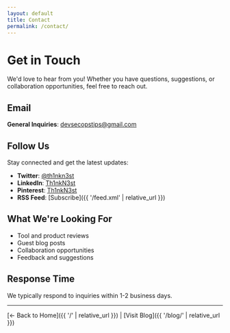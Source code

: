 ```yaml
---
layout: default
title: Contact
permalink: /contact/
---
```


# Get in Touch

We'd love to hear from you! Whether you have questions, suggestions, or collaboration opportunities, feel free to reach out.

## Email

**General Inquiries**: [devsecopstips@gmail.com](mailto:devsecopstips@gmail.com)

## Follow Us

Stay connected and get the latest updates:

- **Twitter**: [@th1nkn3st](https://twitter.com/th1nkn3st)
- **LinkedIn**: [Th1nkN3st](https://linkedin.com/company/th1nkn3st)
- **Pinterest**: [Th1nkN3st](https://pinterest.com/th1nkn3st)
- **RSS Feed**: [Subscribe]({{ '/feed.xml' | relative_url }})

## What We're Looking For

- Tool and product reviews
- Guest blog posts
- Collaboration opportunities
- Feedback and suggestions

## Response Time

We typically respond to inquiries within 1-2 business days.

---

[← Back to Home]({{ '/' | relative_url }}) | [Visit Blog]({{ '/blog/' | relative_url }})
